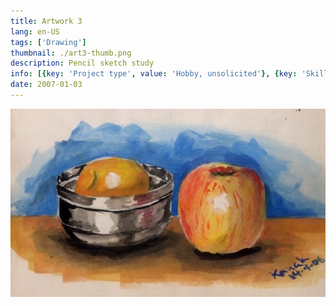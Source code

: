 ```yaml
---
title: Artwork 3
lang: en-US
tags: ['Drawing']
thumbnail: ./art3-thumb.png
description: Pencil sketch study
info: [{key: 'Project type', value: 'Hobby, unsolicited'}, {key: 'Skills', value: 'Painting'}, {key: 'Media', value: 'Watercolor'}]
date: 2007-01-03
---
```

![An image](/art3.jpg)
